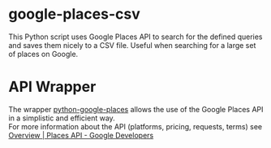 # google-places-csv
This Python script uses Google Places API to search for the defined queries and saves them nicely to a CSV file. Useful when searching for a large set of places on Google.  

# API Wrapper
The wrapper [python-google-places](https://github.com/slimkrazy/python-google-places) allows the use of the Google Places API in a simplistic and efficient way.  
For more information about the API (platforms, pricing, requests, terms) see [Overview | Places API - Google Developers](https://developers.google.com/maps/documentation/places/web-service/overview)

